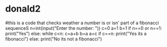 # donald2
 #this is a code that checks weather a number is or isn' part of a fibonacci sequenceS
n=int(input("Enter the number: "))
c=0
a=1
b=1
if n==0 or n==1:
    print("Yes")
else:
    while c<n:
        c=a+b
        b=a
        a=c
    if c==n:
        print("Yes its a fibonacci")
    else:
        print("No its not a fibonacci")
